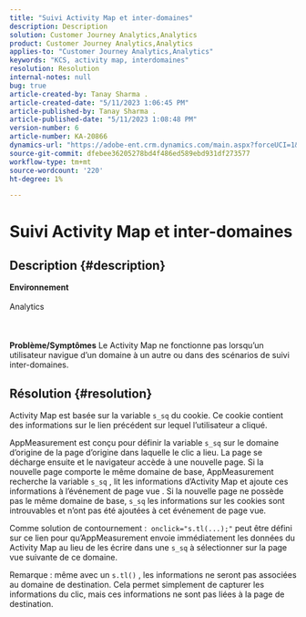 ```yaml
---
title: "Suivi Activity Map et inter-domaines"
description: Description
solution: Customer Journey Analytics,Analytics
product: Customer Journey Analytics,Analytics
applies-to: "Customer Journey Analytics,Analytics"
keywords: "KCS, activity map, interdomaines"
resolution: Resolution
internal-notes: null
bug: true
article-created-by: Tanay Sharma .
article-created-date: "5/11/2023 1:06:45 PM"
article-published-by: Tanay Sharma .
article-published-date: "5/11/2023 1:08:48 PM"
version-number: 6
article-number: KA-20866
dynamics-url: "https://adobe-ent.crm.dynamics.com/main.aspx?forceUCI=1&pagetype=entityrecord&etn=knowledgearticle&id=c9c012ab-fcef-ed11-8849-6045bd006079"
source-git-commit: dfebee36205278bd4f486ed589ebd931df273577
workflow-type: tm+mt
source-wordcount: '220'
ht-degree: 1%

---
```


# Suivi Activity Map et inter-domaines

## Description {#description}

<b>Environnement</b><br><br>Analytics<br><br> <br><br><b>Problème/Symptômes</b>
Le Activity Map ne fonctionne pas lorsqu’un utilisateur navigue d’un domaine à un autre ou dans des scénarios de suivi inter-domaines.


## Résolution {#resolution}


Activity Map est basée sur la variable `s_sq` du cookie. Ce cookie contient des informations sur le lien précédent sur lequel l’utilisateur a cliqué.

AppMeasurement est conçu pour définir la variable `s_sq` sur le domaine d’origine de la page d’origine dans laquelle le clic a lieu. La page se décharge ensuite et le navigateur accède à une nouvelle page. Si la nouvelle page comporte le même domaine de base, AppMeasurement recherche la variable `s_sq` , lit les informations d’Activity Map et ajoute ces informations à l’événement de page vue . Si la nouvelle page ne possède pas le même domaine de base, `s_sq` les informations sur les cookies sont introuvables et n’ont pas été ajoutées à cet événement de page vue.

Comme solution de contournement :  `onclick="s.tl(...);"` peut être défini sur ce lien pour qu’AppMeasurement envoie immédiatement les données du Activity Map au lieu de les écrire dans une `s_sq` à sélectionner sur la page vue suivante de ce domaine.



Remarque : même avec un `s.tl()` , les informations ne seront pas associées au domaine de destination. Cela permet simplement de capturer les informations du clic, mais ces informations ne sont pas liées à la page de destination.




